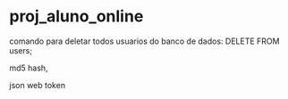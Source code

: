 # proj_aluno_online
comando para deletar todos usuarios do banco de dados:
DELETE FROM users;

md5 hash,

json web token

